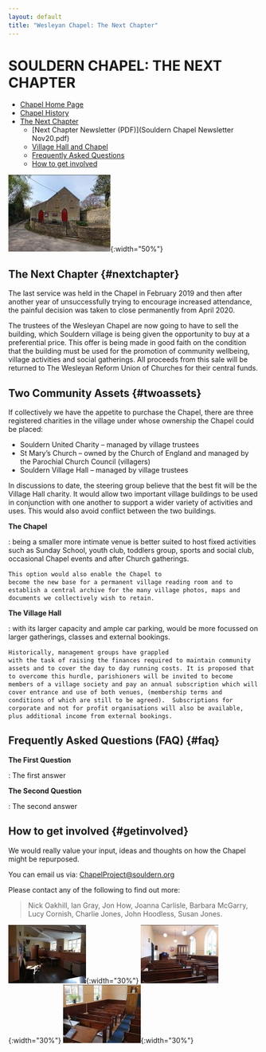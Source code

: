 ```yaml
---
layout: default
title: "Wesleyan Chapel: The Next Chapter"
---
```


# SOULDERN CHAPEL: THE NEXT CHAPTER



* [Chapel Home Page](/chapel/)
* [Chapel History](/chapel/history-of-souldern-chapel/)
* [The Next Chapter](#nextchapter)
  * [Next Chapter Newsletter (PDF)](Souldern Chapel Newsletter Nov20.pdf)
  * [Village Hall and Chapel](#twoassets)
  * [Frequently Asked Questions](#faq)
  * [How to get involved](#getinvolved)


![](image345.jpg){:width="50%"}


## The Next Chapter {#nextchapter}


The last service was held in the Chapel in February 2019 and then
after another year of unsuccessfully trying to encourage increased
attendance, the painful decision was taken to close permanently from
April 2020.


The trustees of the Wesleyan Chapel are now going to
have to sell the building, which Souldern village is being given the
opportunity to buy at a preferential price. This offer is being made
in good faith on the condition that the building must be used for the
promotion of community wellbeing, village activities and social
gatherings. All proceeds from this sale will be returned to The
Wesleyan Reform Union of Churches for their central funds.


## Two Community Assets {#twoassets}

If collectively we have the appetite to purchase the Chapel, there
are three registered charities in the village under whose ownership
the Chapel could be placed:

* Souldern United Charity – managed by village trustees
* St Mary’s Church – owned by the Church of England and
managed by the Parochial Church Council (villagers)
* Souldern Village Hall – managed by village trustees


In discussions to date, the steering group believe that the best
fit will be the Village Hall charity. It would allow two important
village buildings to be used in conjunction with one another to
support a wider variety of activities and uses. This would also avoid
conflict between the two buildings.

**The Chapel**

 :  being a smaller more intimate venue is better suited to
    host fixed activities such as Sunday School, youth club, toddlers
    group, sports and social club, occasional Chapel events and after
    Church gatherings.

    This option would also enable the Chapel to
    become the new base for a permanent village reading room and to
    establish a central archive for the many village photos, maps and
    documents we collectively wish to retain.

**The Village Hall**

 :  with its larger capacity and ample car
    parking, would be more focussed on larger gatherings, classes and
    external bookings.

    Historically, management groups have grappled
    with the task of raising the finances required to maintain community
    assets and to cover the day to day running costs. It is proposed that
    to overcome this hurdle, parishioners will be invited to become
    members of a village society and pay an annual subscription which will
    cover entrance and use of both venues, (membership terms and
    conditions of which are still to be agreed).  Subscriptions for
    corporate and not for profit organisations will also be available,
    plus additional income from external bookings.



## Frequently Asked Questions (FAQ) {#faq}

**The First Question**

: The first answer

**The Second Question**

: The second answer



## How to get involved {#getinvolved}

We would really value your input, ideas and thoughts on how the
Chapel might be repurposed.

You can email us via:
[ChapelProject@souldern.org](mailto:ChapelProject@souldern.org)

Please contact any of the following to find out more:


>   Nick Oakhill,
>   Ian Gray,
>   Jon How,
>   Joanna Carlisle,
>   Barbara McGarry,  
>   Lucy Cornish,
>   Charlie Jones,
>   John Hoodless,
>   Susan Jones.



![](image353.jpg){:width="30%"}
![](image357.jpg){:width="30%"}
![](image355.jpg){:width="30%"}

